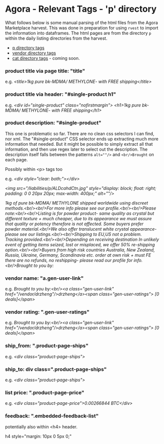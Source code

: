 # Agora - Relevant Tags - 'p' directory

What follows below is some manual parsing of the html files from the Agora Marketplace harvest. This was done in preparation for using `rvest` to import the information into dataframes. The html pages are from the directory `p` within the daily listing directories from the harvest. 

- [p directory tags](ag-RelevantTags-p.md)
- [vendor directory tags](ag-RelevantTags-vendor.md)
- [cat directory tags]() - coming soon.

### product title via page title: "title"

e.g. _\<title>1kg pure bk-MDMA/ METHYLONE- with FREE shipping\</title>_

### product title via header: "#single-product h1"

e.g. _\<div id="single-product" class="nofirstmargin">_
	    _\<h1>1kg pure bk-MDMA/ METHYLONE- with FREE shipping\</h1>_


### product description: "#single-product"

This one is problematic so far. There are no clean css selectors I can find, nor xml. The "#single-product" CSS selector ends up extracting much more information that needed. But it might be possible to simply extract all that information, and then use regex later to select out the description. The description itself falls between the patterns `alt=""/>` and `<br/>Brought` on each page. 

Possibly within \<p> tags too

e.g.     _\<div style="clear: both;">\</div>_
    
_\<img src="/liabilities/p/ALDcahdCtn.jpg" style="display: block; float: right; padding: 0 0 20px 20px; max-width: 400px;" alt=""/>_
    
_1kg of pure bk-MDMA/ METHYLONE shipped worldwide using discreet methods.\<br/>\<br/>For more info please see our profile.\<br/>\<br/>Please note:\<br/>\<br/>Listing is for powder product- same quality as crystal but different texture + much cheaper, due to its appearance we must assure that quality or potency therefore is not affected. Some buyers prefer powder material.\<br/>We also offer translucent white crystal appearance- please see our listings.\<br/>\<br/>Shipping to EU,US not a problem. Tracking provided.\<br/>\<br/>Depending on receiving destination In unlikely event of getting items seized, lost or misplaced, we offer 50% re-shipping option.\<br/>\<br/>Buyers from high risk countries Australia, New Zealand, Russia, Ukraine, Germany, Scandinavia etc. order at own risk + must FE there are no refunds, no reshipping- please read our profile for info.\<br/>Brought to you by:_

### vendor name: "a.gen-user-link" 

e.g. _Brought to you by:\<br/>\<a class="gen-user-link" href="/vendor/drzheng"/>drzheng\</a>\<span class="gen-user-ratings"> [0 deals]\</span>_

### vendor rating: ".gen-user-ratings"

e.g. _Brought to you by:\<br/>\<a class="gen-user-link" href="/vendor/drzheng"/>drzheng\</a>\<span class="gen-user-ratings"> [0 deals]\</span>_

### ship_from: ".product-page-ships"

e.g. _\<div class="product-page-ships">_

### ship_to: div class=".product-page-ships"

e.g. _\<div class="product-page-ships">_

### list price: ".product-page-price"

e.g. _\<div class="product-page-price">0.00266844 BTC\</div>_

### feedback: ".embedded-feedback-list"

potentially also within \<h4> header.

h4 style="margin: 10px 0 5px 0;"
